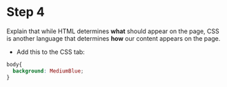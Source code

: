 # Step 4

Explain that while HTML determines **what** should appear on the page, CSS is another language that determines **how** our content appears on the page.

* Add this to the CSS tab:

```css
body{
  background: MediumBlue;
}
```
